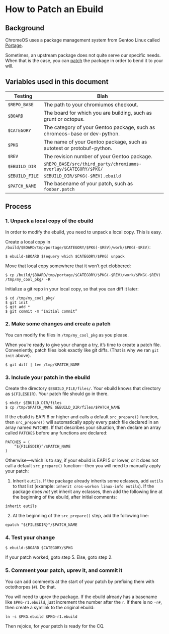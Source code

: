 # How to Patch an Ebuild

## Background

ChromeOS uses a package management system from Gentoo Linux called [Portage](https://wiki.gentoo.org/wiki/Portage).

Sometimes, an upstream package does not quite serve our specific needs. When that is the case, you can [patch](https://wiki.gentoo.org/wiki/Patches) the package in order to bend it to your will.

## Variables used in this document

| Testing        | Blah                                                                      |
| -------------- | ------------------------------------------------------------------------- |
| `$REPO_BASE`   | The path to your chromiumos checkout.                                     |
| `$BOARD`       | The board for which you are building, such as grunt or octopus.           |
| `$CATEGORY`    | The category of your Gentoo package, such as chromeos-base or dev-python. |
| `$PKG`         | The name of your Gentoo package, such as autotest or protobuf-python.     |
| `$REV`         | The revision number of your Gentoo package.                               |
| `$EBUILD_DIR`  | `$REPO_BASE/src/third_party/chromiumos-overlay/$CATEGORY/$PKG/`           |
| `$EBUILD_FILE` | `$EBUILD_DIR/$PKG(-$REV).ebuild`                                          |
| `$PATCH_NAME`  | The basename of your patch, such as `foobar.patch`                        |


## Process

### 1. Unpack a local copy of the ebuild

In order to modify the ebuild, you need to unpack a local copy. This is easy.

Create a local copy in `/build/$BOARD/tmp/portage/$CATEGORY/$PKG(-$REV)/work/$PKG(-$REV)`:

```
$ ebuild-$BOARD $(equery which $CATEGORY/$PKG) unpack
```

Move that local copy somewhere that it won’t get clobbered:

```
$ cp /build/$BOARD/tmp/portage/$CATEGORY/$PKG(-$REV)/work/$PKG(-$REV) /tmp/my_cool_pkg/ -R
```

Initialize a git repo in your local copy, so that you can diff it later:

```
$ cd /tmp/my_cool_pkg/
$ git init
$ git add *
$ git commit -m “Initial commit”
```

### 2. Make some changes and create a patch

You can modify the files in `/tmp/my_cool_pkg` as you please.

When you’re ready to give your change a try, it’s time to create a patch file. Conveniently, patch files look exactly like git diffs. (That is why we ran `git init` above).

```
$ git diff | tee /tmp/$PATCH_NAME
```

### 3. Include your patch in the ebuild
Create the directory `$EBUILD_FILE/files/`. Your ebuild knows that directory as `${FILESDIR}`. Your patch file should go in there.

```
$ mkdir $EBUILD_DIR/files
$ cp /tmp/$PATCH_NAME $EBUILD_DIR/files/$PATCH_NAME
```

If the ebuild is EAPI 6 or higher and calls a default `src_prepare()` function, then `src_prepare()` will automatically apply every patch file declared in an array named `PATCHES`. If that describes your situation, then declare an array called `PATCHES` before any functions are declared:

```
PATCHES = (
    “${FILESDIR}”/$PATCH_NAME
)
```

Otherwise&mdash;which is to say, if your ebuild is EAPI 5 or lower, or it does not call a default `src_prepare()` function&mdash;then you will need to manually apply your patch:

1. Inherit `eutils`. If the package already inherits some eclasses, add `eutils` to that list (example: `inherit cros-workon linux-info eutils`). If the package does *not* yet inherit any eclasses, then add the following line at the beginning of the ebuild, after initial comments:

```
inherit eutils
```

2. At the beginning of the `src_prepare()` step, add the following line:

```
epatch "${FILESDIR}"/$PATCH_NAME
```

### 4. Test your change

```
$ ebuild-$BOARD $CATEGORY/$PKG
```

If your patch worked, goto step 5. Else, goto step 2.

### 5. Comment your patch, uprev it, and commit it

You can add comments at the start of your patch by prefixing them with octothorpes (`#`). Do that.

You will need to uprev the package. If the ebuild already has a basename like `$PKG-r1.ebuild`, just increment the number after the `r`. If there is no `-r#`, then create a symlink to the original ebuild:

```
ln -s $PKG.ebuild $PKG-r1.ebuild
```

Then rejoice, for your patch is ready for the CQ.
